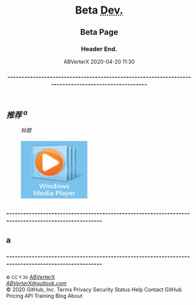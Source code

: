 <!DOCTYPE html>
<html lang="zh">
<head>
	<meta charset="utf-8" />
	<title>New Page</title>
</head>
<body>
	
<!-- 页眉 -->	
<header role="banner">
	<h1>Beta <abbr title="Devlop">Dev.</abbr></h1>	
	<h2>Beta Page</h2>
	<!-- 导航 -->	
	<nav role="navigation">
		<ul>
		</ul>
	</nav>
	<!-- 结束 -->	
	<h3>Header End.</h3>
	<time datetime="2020-1-1">ABVerterX 2020-04-20 11:30</time>
	<h3>---------------------------------------------------------------------------------------------------</h3>
</header>

<!-- 主体 -->
<main role="main">	
	<article>
		<h1 title="每日推荐"><em>推荐<sup> a</sup></em></h1>
		<figure>
			<figcaption><i>标题</i></figcaption>
			<img src="assets\images\test.png" width="180" height="180" alt="提示" />
		</figure>
	</article>
</main>

<!-- 补充 侧栏 -->	
<aside role="complementary">
	<h3>---------------------------------------------------------------------------------------------------</h3>
	<h1>a</h1>
</aside>

<!-- 页脚 -->	
<footer role="contentinfo">
	<h3>---------------------------------------------------------------------------------------------------</h3>
	<!-- 版权 -->	
	<small>&copy; CC Y.30</small>
	<a href="tel:+8611111111111">ABVerterX</a>
	<address><a href="mailto:ABVerterX@outlook.com">ABVerterX@outlook.com</a></address>
</footer>


</body>
</html>
© 2020 GitHub, Inc.
Terms
Privacy
Security
Status
Help
Contact GitHub
Pricing
API
Training
Blog
About
